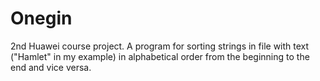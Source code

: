 # Onegin
2nd Huawei course project. A program for sorting strings in file with text ("Hamlet" in my example) in alphabetical order from the beginning to the end and vice versa.